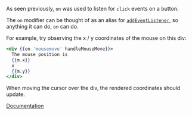 As seen previously, `on` was used to listen for `click` events on a button.

The `on` modifier can be thought of as an alias for [`addEventListener`][mdn-addEventListener], so anything it can do, `on` can do.

For example, try observing the x / y coordinates of the mouse on this div:

```hbs
<div {{on 'mousemove' handleMouseMove}}>
  The mouse position is
  {{m.x}}
  x
  {{m.y}}
</div>
```

When moving the cursor over the div, the rendered coordinates should update.

[Documentation][docs]

[docs]: https://api.emberjs.com/ember/4.11/classes/Ember.Templates.helpers/methods/on?anchor=on
[mdn-addEventListener]: https://developer.mozilla.org/en-US/docs/Web/API/EventTarget/addEventListener
